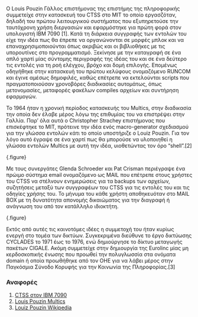 Ο Louis Pouzin Γάλλος επιστήμονας της επιστήμης της πληροφορικής συμμετείχε στην κατασκευή του CTSS στο MIT το οποίο εργασζόταν, δηλαδή του πρώτου λειτουργικού συστήματος που εξυπηρετούσε την ταυτόχρονη χρήση διεργασιών και εφαρμόστηκε για πρώτη φορά στον υπολογιστή IBM 7090 [1]. Κατά τη διάρκεια συγγραφής των εντολών του είχε την ιδέα πως θα έπρεπε να οργανώνονται σε μορφές μπλοκ και να επαναχρησιμοποιούνται όπως ακριβώς και οι βιβλιοθήκες με τις υπορουτίνες στο προγραμματισμό. Ξεκίνησε με την καταγραφή σε ένα απλό χαρτί  μίας σύντομης περιγραφής της ιδέας του και σε ένα δεύτερο τις εντολές για τη ροή ελέγχου, βρόχο και δομή επιλογής.  Επομένως οδηγήθηκε στην κατασκευή του πρώτου κελύφους ονομαζόμενο RUNCOM και έγινε αμέσως δημοφιλές, καθώς επέτρεπε να εκτελούνται scripts που πραγματοποιούσαν χρονοβόρες διαδικασίες αυτομάτως, όπως μετονομασίες, μεταφορές φακέλων compiles αρχείων και συντήρηση εφαρμογών. 

Το 1964 ήταν η χρονική περίοδος κατασκευής του Multics, στην διαδικασία την οποία δεν έλαβε μέρος λόγω της επιθυμίας του να επιστρέψει στην Γαλλία. Παρ’ όλα αυτά ο Christopher Strachey επιστήμονας που επισκέφτηκε το MIT, πρότεινε την  ιδέα ενός macro-generator σχεδιασμού για την γλώσσα εντολών κάτι το οποίο υποστήριζε ο Louiz Pouzin.  Για τον λόγο αυτό έγραψε σε ένα χαρτί πως θα μπορούσε να υλοποιηθεί  η γλώσσα εντολών Multics με αυτή την ιδέα, υιοθετώντας τον όρο “shell”.[2]

{.figure}

Με τους συνεργάτες Glenda Schroeder και Pat Crisman περιέγραψε ένα πρώιμο σύστημα email  ονομαζόμενο ως MAIL που επέτρεπε στους χρήστες του CTSS να στέλνουν ενημερώσεις για τα backups των αρχείων, συζητήσεις μεταξύ των συγγραφέων του CTSS για τις εντολές του και τις οδηγίες χρήσης του. Το μήνυμα του κάθε χρήστη αποθηκευόταν στο  MAIL BOX με τη δυνατότητα απονομής δικαιώματος για την διαγραφή ή ανάγνωση του από τον κατάλληλο ιδιοκτήτη.

{.figure}

Εκτός από αυτές τις καινοτόμες ιδέες η συμμετοχή του ήταν κυρίως ενεργή στο τομέα των δικτύων. Συγκεκριμένα διεύθυνε το έργο δικτύωσης CYCLADES το 1971 έως το 1976, ενώ δημιούργησε το δίκτυο μεταγωγής πακέτων CIGALE.  Ακόμη συμμετείχε στην δημιουργία της Eurolinc μίας μη κερδοσκοπικής ένωσης που προωθεί την πολυγλωσσία στα ονόματα domain  ή οποία προωθήθηκε  από τον ΟΗΕ για να λάβει μέρος στην Παγκόσμια Σύνοδο Κορυφής για την Κοινωνία της Πληροφορίας.[3]

### Αναφορές

1. [CTSS στον IBM 7090](https://padakuu.com/what-is-ctss-158-article)
2. [Louis Pouzin Multics](https://multicians.org/shell.html)
3. [Louiz Pouzin Wikipedia](https://en.wikipedia.org/wiki/Louis_Pouzin)
